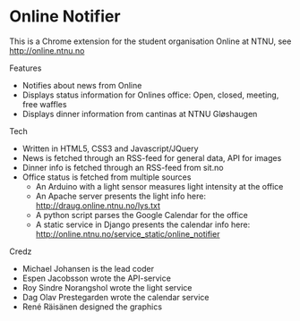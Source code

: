 Online Notifier
===============

This is a Chrome extension for the student organisation Online at NTNU, see http://online.ntnu.no

Features

- Notifies about news from Online
- Displays status information for Onlines office: Open, closed, meeting, free waffles
- Displays dinner information from cantinas at NTNU Gløshaugen

Tech

- Written in HTML5, CSS3 and Javascript/JQuery
- News is fetched through an RSS-feed for general data, API for images
- Dinner info is fetched through an RSS-feed from sit.no
- Office status is fetched from multiple sources
    - An Arduino with a light sensor measures light intensity at the office
    - An Apache server presents the light info here: http://draug.online.ntnu.no/lys.txt
    - A python script parses the Google Calendar for the office
    - A static service in Django presents the calendar info here: http://online.ntnu.no/service_static/online_notifier

Credz

- Michael Johansen is the lead coder
- Espen Jacobsson wrote the API-service
- Roy Sindre Norangshol wrote the light service
- Dag Olav Prestegarden wrote the calendar service
- René Räisänen designed the graphics
